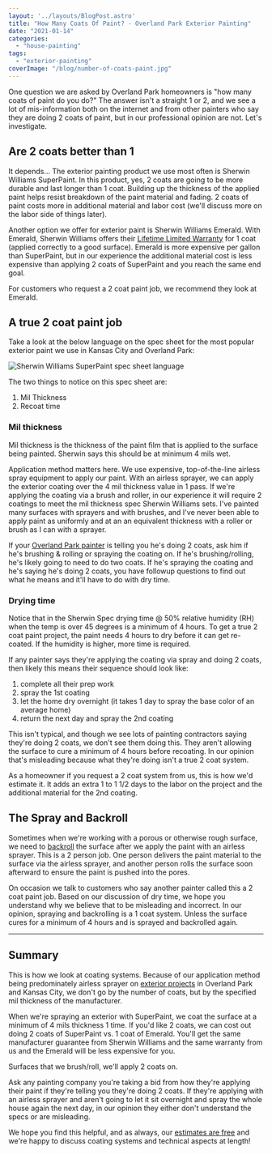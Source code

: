```yaml
---
layout: '../layouts/BlogPost.astro'
title: "How Many Coats Of Paint? - Overland Park Exterior Painting"
date: "2021-01-14"
categories: 
  - "house-painting"
tags: 
  - "exterior-painting"
coverImage: "/blog/number-of-coats-paint.jpg"
---
```


One question we are asked by Overland Park homeowners is "how many coats of paint do you do?" The answer isn't a straight 1 or 2, and we see a lot of mis-information both on the internet and from other painters who say they are doing 2 coats of paint, but in our professional opinion are not. Let's investigate.

## Are 2 coats better than 1

It depends... The exterior painting product we use most often is Sherwin Williams SuperPaint. In this product, yes, 2 coats are going to be more durable and last longer than 1 coat. Building up the thickness of the applied paint helps resist breakdown of the paint material and fading. 2 coats of paint costs more in additional material and labor cost (we'll discuss more on the labor side of things later).

Another option we offer for exterior paint is Sherwin Williams Emerald. With Emerald, Sherwin Williams offers their [Lifetime Limited Warranty](https://images.sherwin-williams.com/content_images/PDF-Lifetime-Limited-Warranty) for 1 coat (applied correctly to a good surface). Emerald is more expensive per gallon than SuperPaint, but in our experience the additional material cost is less expensive than applying 2 coats of SuperPaint and you reach the same end goal.

For customers who request a 2 coat paint job, we recommend they look at Emerald.

## A true 2 coat paint job

Take a look at the below language on the spec sheet for the most popular exterior paint we use in Kansas City and Overland Park:

![Sherwin Williams SuperPaint spec sheet language](/blog/images/Screen-Shot-2021-01-14-at-7.42.54-AM.png)

The two things to notice on this spec sheet are:

1. Mil Thickness
2. Recoat time

### Mil thickness

Mil thickness is the thickness of the paint film that is applied to the surface being painted. Sherwin says this should be at minimum 4 mils wet.

Application method matters here. We use expensive, top-of-the-line airless spray equipment to apply our paint. With an airless sprayer, we can apply the exterior coating over the 4 mil thickness value in 1 pass. If we're applying the coating via a brush and roller, in our experience it will require 2 coatings to meet the mil thickness spec Sherwin Williams sets. I've painted many surfaces with sprayers and with brushes, and I've never been able to apply paint as uniformly and at an an equivalent thickness with a roller or brush as I can with a sprayer.

If your [Overland Park painter](https://kansascity.bloggerlocal.com/reviews/overland-park/painters) is telling you he's doing 2 coats, ask him if he's brushing & rolling or spraying the coating on. If he's brushing/rolling, he's likely going to need to do two coats. If he's spraying the coating and he's saying he's doing 2 coats, you have followup questions to find out what he means and it'll have to do with dry time.

### Drying time

Notice that in the Sherwin Spec drying time @ 50% relative humidity (RH) when the temp is over 45 degrees is a minimum of 4 hours. To get a true 2 coat paint project, the paint needs 4 hours to dry before it can get re-coated. If the humidity is higher, more time is required.

If any painter says they're applying the coating via spray and doing 2 coats, then likely this means their sequence should look like:

1. complete all their prep work
2. spray the 1st coating
3. let the home dry overnight (it takes 1 day to spray the base color of an average home)
4. return the next day and spray the 2nd coating

This isn't typical, and though we see lots of painting contractors saying they're doing 2 coats, we don't see them doing this. They aren't allowing the surface to cure a minimum of 4 hours before recoating. In our opinion that's misleading because what they're doing isn't a true 2 coat system.

As a homeowner if you request a 2 coat system from us, this is how we'd estimate it. It adds an extra 1 to 1 1/2 days to the labor on the project and the additional material for the 2nd coating.

## The Spray and Backroll

Sometimes when we're working with a porous or otherwise rough surface, we need to [backroll](https://greatplainspaintingkc.com/spray-backroll-overland-park-exterior-painting/) the surface after we apply the paint with an airless sprayer. This is a 2 person job. One person delivers the paint material to the surface via the airless sprayer, and another person rolls the surface soon afterward to ensure the paint is pushed into the pores.

On occasion we talk to customers who say another painter called this a 2 coat paint job. Based on our discussion of dry time, we hope you understand why we believe that to be misleading and incorrect. In our opinion, spraying and backrolling is a 1 coat system. Unless the surface cures for a minimum of 4 hours and is sprayed and backrolled again.

* * *

## Summary

This is how we look at coating systems. Because of our application method being predominately airless sprayer on [exterior projects](https://greatplainspaintingkc.com/exterior-painting-kansas-city/) in Overland Park and Kansas City, we don't go by the number of coats, but by the specified mil thickness of the manufacturer.

When we're spraying an exterior with SuperPaint, we coat the surface at a minimum of 4 mils thickness 1 time. If you'd like 2 coats, we can cost out doing 2 coats of SuperPaint vs. 1 coat of Emerald. You'll get the same manufacturer guarantee from Sherwin Williams and the same warranty from us and the Emerald will be less expensive for you.

Surfaces that we brush/roll, we'll apply 2 coats on.

Ask any painting company you're taking a bid from how they're applying their paint if they're telling you they're doing 2 coats. If they're applying with an airless sprayer and aren't going to let it sit overnight and spray the whole house again the next day, in our opinion they either don't understand the specs or are misleading.

We hope you find this helpful, and as always, our [estimates are free](https://greatplainspaintingkc.com/contact/) and we're happy to discuss coating systems and technical aspects at length!
